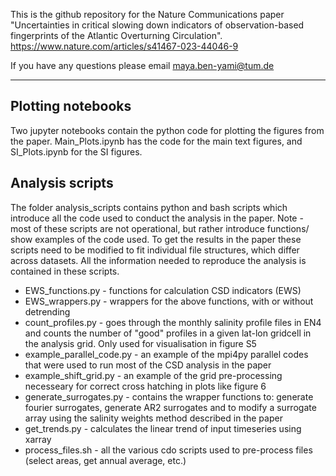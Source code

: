 This is the github repository for the Nature Communications paper "Uncertainties in critical slowing down indicators of observation-based fingerprints of the Atlantic Overturning Circulation". https://www.nature.com/articles/s41467-023-44046-9

If you have any questions please email maya.ben-yami@tum.de

--------------------------

## Plotting notebooks

Two jupyter notebooks contain the python code for plotting the figures from the paper. Main_Plots.ipynb has the code for the main text figures, and SI_Plots.ipynb for the SI figures. 

## Analysis scripts

The folder analysis_scripts contains python and bash scripts which introduce all the code used to conduct the analysis in the paper. Note - most of these scripts are not operational, but rather introduce functions/ show examples of the code used. To get the results in the paper these scripts need to be modified to fit individual file structures, which differ across datasets. All the information needed to reproduce the analysis is contained in these scripts. 

* EWS_functions.py - functions for calculation CSD indicators (EWS)
* EWS_wrappers.py - wrappers for the above functions, with or without detrending
* count_profiles.py - goes through the monthly salinity profile files in EN4 and counts the number of "good" profiles in a given lat-lon gridcell in the analysis grid. Only used for visualisation in figure S5
* example_parallel_code.py - an example of the mpi4py parallel codes that were used to run most of the CSD analysis in the paper
* example_shift_grid.py - an example of the grid pre-processing necesseary for correct cross hatching in plots like figure 6
* generate_surrogates.py -  contains the wrapper functions to: generate fourier surrogates, generate AR2 surrogates and to modify a surrogate array using the salinity weights method described in the paper
* get_trends.py - calculates the linear trend of input timeseries using xarray
* process_files.sh - all the various cdo scripts used to pre-process files (select areas, get annual average, etc.)



